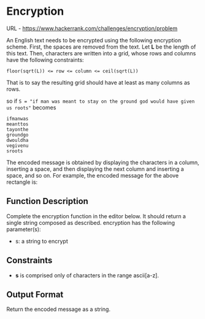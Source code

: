 # Encryption

URL - https://www.hackerrank.com/challenges/encryption/problem

An English text needs to be encrypted using the following encryption scheme.
First, the spaces are removed from the text. Let **L** be the length of this text.
Then, characters are written into a grid, whose rows and columns have the following constraints:

`floor(sqrt(L)) <= row <= column <= ceil(sqrt(L))`

That is to say the resulting grid should have at least as many columns as rows.

so if `S = "if man was meant to stay on the ground god would have given us roots"` becomes

```
ifmanwas
meanttos
tayonthe
groundgo
dwouldha
vegivenu
sroots
```

The encoded message is obtained by displaying the characters in a column, inserting a space, and then displaying the next column and inserting a space, and so on. For example, the encoded message for the above rectangle is:

## Function Description

Complete the encryption function in the editor below. It should return a single string composed as described.
encryption has the following parameter(s):

- s: a string to encrypt

## Constraints

- **s** is comprised only of characters in the range ascii\[a-z\].

## Output Format

Return the encoded message as a string.
